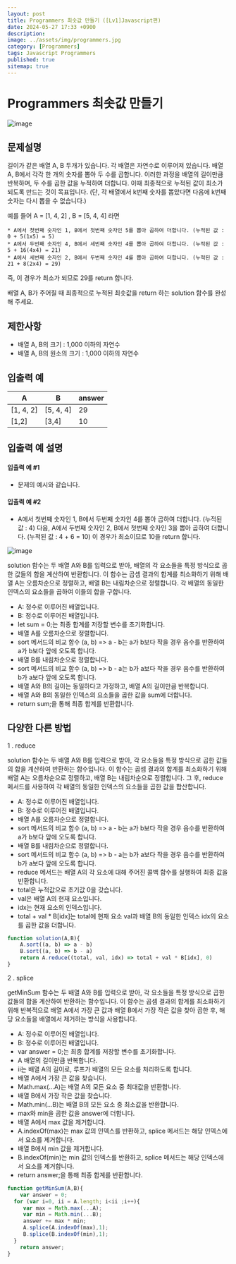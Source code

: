 ```yaml
---
layout: post
title: Programmers 최솟값 만들기 ([Lv1]Javascript편)
date: 2024-05-27 17:33 +0900
description: 
image: ../assets/img/programmers.jpg
category: [Programmers]
tags: Javascript Programmers
published: true
sitemap: true
---
```


# Programmers 최솟값 만들기

![image](https://github.com/gnlgk/gnlgk.github.io/assets/161431748/c6ef8090-40ee-4f01-9e43-80eb3f8f97ac)

## 문제설명

길이가 같은 배열 A, B 두개가 있습니다. 각 배열은 자연수로 이루어져 있습니다.
배열 A, B에서 각각 한 개의 숫자를 뽑아 두 수를 곱합니다. 이러한 과정을 배열의 길이만큼 반복하며, 두 수를 곱한 값을 누적하여 더합니다. 이때 최종적으로 누적된 값이 최소가 되도록 만드는 것이 목표입니다. (단, 각 배열에서 k번째 숫자를 뽑았다면 다음에 k번째 숫자는 다시 뽑을 수 없습니다.)

예를 들어 A = [1, 4, 2] , B = [5, 4, 4] 라면

    * A에서 첫번째 숫자인 1, B에서 첫번째 숫자인 5를 뽑아 곱하여 더합니다. (누적된 값 : 0 + 5(1x5) = 5)
    * A에서 두번째 숫자인 4, B에서 세번째 숫자인 4를 뽑아 곱하여 더합니다. (누적된 값 : 5 + 16(4x4) = 21)
    * A에서 세번째 숫자인 2, B에서 두번째 숫자인 4를 뽑아 곱하여 더합니다. (누적된 값 : 21 + 8(2x4) = 29)

즉, 이 경우가 최소가 되므로 29를 return 합니다.

배열 A, B가 주어질 때 최종적으로 누적된 최솟값을 return 하는 solution 함수를 완성해 주세요.

## 제한사항

* 배열 A, B의 크기 : 1,000 이하의 자연수
* 배열 A, B의 원소의 크기 : 1,000 이하의 자연수

## 입출력 예

|A|B|answer|
|---|---|---|
|[1, 4, 2]|[5, 4, 4]|29|
|[1,2]|[3,4]|10|

## 입출력 예 설명

#### 입출력 예 #1

* 문제의 예시와 같습니다.

#### 입출력 예 #2

* A에서 첫번째 숫자인 1, B에서 두번째 숫자인 4를 뽑아 곱하여 더합니다. (누적된 값 : 4) 다음, A에서 두번째 숫자인 2, B에서 첫번째 숫자인 3을 뽑아 곱하여 더합니다. (누적된 값 : 4 + 6 = 10)
이 경우가 최소이므로 10을 return 합니다.

![image](https://github.com/gnlgk/gnlgk.github.io/assets/161431748/dba75918-f667-449a-80fb-38304df6d142)

solution 함수는 두 배열 A와 B를 입력으로 받아, 배열의 각 요소들을 특정 방식으로 곱한 값들의 합을 계산하여 반환합니다. 이 함수는 곱셈 결과의 합계를 최소화하기 위해 배열 A는 오름차순으로 정렬하고, 배열 B는 내림차순으로 정렬합니다. 각 배열의 동일한 인덱스의 요소들을 곱하여 이들의 합을 구합니다.

* A: 정수로 이루어진 배열입니다.
* B: 정수로 이루어진 배열입니다.
* let sum = 0;는 최종 합계를 저장할 변수를 초기화합니다.
* 배열 A를 오름차순으로 정렬합니다.
* sort 메서드의 비교 함수 (a, b) => a - b는 a가 b보다 작을 경우 음수를 반환하여 a가 b보다 앞에 오도록 합니다.
* 배열 B를 내림차순으로 정렬합니다.
* sort 메서드의 비교 함수 (a, b) => b - a는 b가 a보다 작을 경우 음수를 반환하여 b가 a보다 앞에 오도록 합니다.
* 배열 A와 B의 길이는 동일하다고 가정하고, 배열 A의 길이만큼 반복합니다.
* 배열 A와 B의 동일한 인덱스의 요소들을 곱한 값을 sum에 더합니다.
* return sum;을 통해 최종 합계를 반환합니다.

## 다양한 다른 방법

1 . reduce

solution 함수는 두 배열 A와 B를 입력으로 받아, 각 요소들을 특정 방식으로 곱한 값들의 합을 계산하여 반환하는 함수입니다. 이 함수는 곱셈 결과의 합계를 최소화하기 위해 배열 A는 오름차순으로 정렬하고, 배열 B는 내림차순으로 정렬합니다. 그 후, reduce 메서드를 사용하여 각 배열의 동일한 인덱스의 요소들을 곱한 값을 합산합니다.

* A: 정수로 이루어진 배열입니다.
* B: 정수로 이루어진 배열입니다.
* 배열 A를 오름차순으로 정렬합니다.
* sort 메서드의 비교 함수 (a, b) => a - b는 a가 b보다 작을 경우 음수를 반환하여 a가 b보다 앞에 오도록 합니다.
* 배열 B를 내림차순으로 정렬합니다.
* sort 메서드의 비교 함수 (a, b) => b - a는 b가 a보다 작을 경우 음수를 반환하여 b가 a보다 앞에 오도록 합니다.
* reduce 메서드는 배열 A의 각 요소에 대해 주어진 콜백 함수를 실행하여 최종 값을 반환합니다.
* total은 누적값으로 초기값 0을 갖습니다.
* val은 배열 A의 현재 요소입니다.
* idx는 현재 요소의 인덱스입니다.
* total + val * B[idx]는 total에 현재 요소 val과 배열 B의 동일한 인덱스 idx의 요소를 곱한 값을 더합니다.

````javascript
function solution(A,B){
    A.sort((a, b) => a - b)
    B.sort((a, b) => b - a)
    return A.reduce((total, val, idx) => total + val * B[idx], 0)
}
````

2 . splice

getMinSum 함수는 두 배열 A와 B를 입력으로 받아, 각 요소들을 특정 방식으로 곱한 값들의 합을 계산하여 반환하는 함수입니다. 이 함수는 곱셈 결과의 합계를 최소화하기 위해 반복적으로 배열 A에서 가장 큰 값과 배열 B에서 가장 작은 값을 찾아 곱한 후, 해당 요소들을 배열에서 제거하는 방식을 사용합니다.

* A: 정수로 이루어진 배열입니다.
* B: 정수로 이루어진 배열입니다.
* var answer = 0;는 최종 합계를 저장할 변수를 초기화합니다.
* A 배열의 길이만큼 반복합니다.
* ii는 배열 A의 길이로, 루프가 배열의 모든 요소를 처리하도록 합니다.
* 배열 A에서 가장 큰 값을 찾습니다.
* Math.max(...A)는 배열 A의 모든 요소 중 최대값을 반환합니다.
* 배열 B에서 가장 작은 값을 찾습니다.
* Math.min(...B)는 배열 B의 모든 요소 중 최소값을 반환합니다.
* max와 min을 곱한 값을 answer에 더합니다.
* 배열 A에서 max 값을 제거합니다.
* A.indexOf(max)는 max 값의 인덱스를 반환하고, splice 메서드는 해당 인덱스에서 요소를 제거합니다.
* 배열 B에서 min 값을 제거합니다.
* B.indexOf(min)는 min 값의 인덱스를 반환하고, splice 메서드는 해당 인덱스에서 요소를 제거합니다.
* return answer;을 통해 최종 합계를 반환합니다.

````javascript
function getMinSum(A,B){
    var answer = 0;
  for (var i=0, ii = A.length; i<ii ;i++){
     var max = Math.max(...A);
     var min = Math.min(...B);
     answer += max * min;
     A.splice(A.indexOf(max),1);
     B.splice(B.indexOf(min),1);
  }
    return answer;
} 
````
